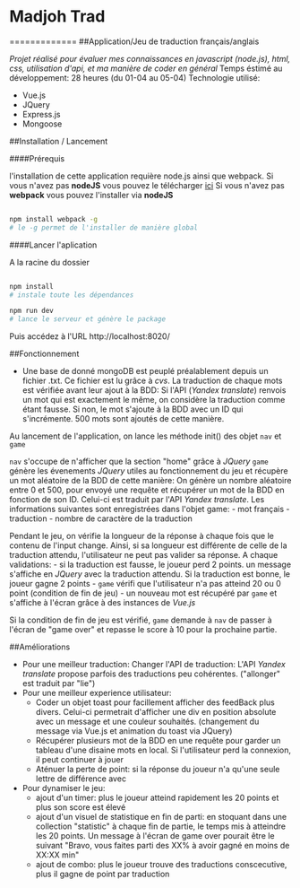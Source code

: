 # Madjoh Trad
=============
##Application/Jeu de traduction français/anglais

*Projet réalisé pour évaluer mes connaissances en javascript (node.js), html, css, utilisation d'api, et ma manière de coder en général*
Temps éstimé au développement: 28 heures (du 01-04 au 05-04)
Technologie utilisé:
- Vue.js
- JQuery
- Express.js
- Mongoose

##Installation / Lancement

####Prérequis

l'installation de cette application requière node.js ainsi que webpack.
Si vous n'avez pas __nodeJS__ vous pouvez le télécharger [ici](https://nodejs.org/en/ "nodeJS")
Si vous n'avez pas __webpack__ vous pouvez l'installer via __nodeJS__

```bash

npm install webpack -g
# le -g permet de l'installer de manière global

```

####Lancer l'aplication

A la racine du dossier

```bash

npm install
# instale toute les dépendances

npm run dev
# lance le serveur et génère le package

```
Puis accédez à l'URL http://localhost:8020/

##Fonctionnement

- Une base de donné mongoDB est peuplé préalablement depuis un fichier .txt. Ce fichier est lu grâce à *cvs*. La traduction de chaque mots est vérifiée avant leur ajout à la BDD: Si l'API (*Yandex translate*) renvois un mot qui est exactement le même, on considère la traduction comme étant fausse. Si non, le mot s'ajoute à la BDD avec un ID qui s'incrémente. 500 mots sont ajoutés de cette manière.

Au lancement de l'application, on lance les méthode init() des objet `nav` et `game`

`nav` s'occupe de n'afficher que la section "home" grâce à *JQuery*
`game` génère les évenements *JQuery* utiles au fonctionnement du jeu et récupère un mot aléatoire de la BDD de cette manière:
On génère un nombre aléatoire entre 0 et 500, pour envoyé une requête et récupérer un mot de la BDD en fonction de son ID. Celui-ci est traduit par l'API *Yandex translate*. Les informations suivantes sont enregistrées dans l'objet game:
	- mot français
	- traduction
	- nombre de caractère de la traduction

Pendant le jeu, on vérifie la longueur de la réponse à chaque fois que le contenu de l'input change. Ainsi, si sa longueur est différente de celle de la traduction attendu, l'utilisateur ne peut pas valider sa réponse.
A chaque validations:
	- si la traduction est fausse, le joueur perd 2 points. un message s'affiche en *JQuery* avec la traduction attendu. Si la traduction est bonne, le joueur gagne 2 points
	- `game` vérifi que l'utilisateur n'a pas atteind 20 ou 0 point (condition de fin de jeu)
	- un nouveau mot est récupéré par `game` et s'affiche à l'écran grâce à des instances de *Vue.js*

Si la condition de fin de jeu est vérifié, `game` demande à `nav` de passer à l'écran de "game over" et repasse le score à 10 pour la prochaine partie.

##Améliorations

- Pour une meilleur traduction: Changer l'API de traduction: L'API *Yandex translate* propose parfois des traductions peu cohérentes. ("allonger" est traduit par "lie")
- Pour une meilleur experience utilisateur:
	- Coder un objet toast pour facillement afficher des feedBack plus divers. Celui-ci permetrait d'afficher une div en position absolute avec un message et une couleur souhaités. (changement du message via Vue.js et animation du toast via JQuery)
	- Récupérer plusieurs mot de la BDD en une requête pour garder un tableau d'une disaine mots en local. Si l'utilisateur perd la connexion, il peut continuer à jouer
	- Aténuer la perte de point: si la réponse du joueur n'a qu'une seule lettre de différence avec 
- Pour dynamiser le jeu:
	- ajout d'un timer: plus le joueur atteind rapidement les 20 points et plus son score est élevé
	- ajout d'un visuel de statistique en fin de parti: en stoquant dans une collection "statistic" à chaque fin de partie, le temps mis à atteindre les 20 points. Un message à l'écran de game over pourait être le suivant "Bravo, vous faites parti des XX% à avoir gagné en moins de XX:XX min"
	- ajout de combo: plus le joueur trouve des traductions conscecutive, plus il gagne de point par traduction
